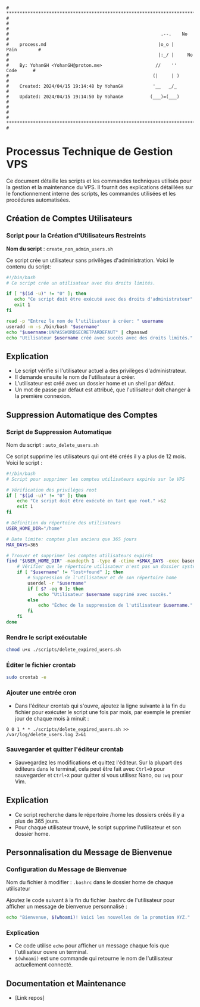 ```
# **************************************************************************** #
#                                                                              #
#                                                         .--.    No           #
#    process.md                                          |o_o |    Pain        #
#                                                        |:_/ |     No         #
#    By: YohanGH <YohanGH@proton.me>                    //    ''     Code      #
#                                                      (|     | )              #
#    Created: 2024/04/15 19:14:48 by YohanGH           '__   _/_               #
#    Updated: 2024/04/15 19:14:50 by YohanGH          (___)=(___)              #
#                                                                              #
# **************************************************************************** #
```

# Processus Technique de Gestion VPS

Ce document détaille les scripts et les commandes techniques utilisés pour la gestion et la maintenance du VPS. Il fournit des explications détaillées sur le fonctionnement interne des scripts, les commandes utilisées et les procédures automatisées.

## Création de Comptes Utilisateurs

### Script pour la Création d'Utilisateurs Restreints

**Nom du script** : `create_non_admin_users.sh`

Ce script crée un utilisateur sans privilèges d'administration. Voici le contenu du script:

```bash
#!/bin/bash
# Ce script crée un utilisateur avec des droits limités.

if [ "$(id -u)" != "0" ]; then
   echo "Ce script doit être exécuté avec des droits d'administrateur" 1>&2
   exit 1
fi

read -p "Entrez le nom de l'utilisateur à créer: " username
useradd -m -s /bin/bash "$username"
echo "$username:UNPASSWORDSECRETPARDEFAUT" | chpasswd
echo "Utilisateur $username créé avec succès avec des droits limités."
```

## Explication
- Le script vérifie si l'utilisateur actuel a des privilèges d'administrateur.
- Il demande ensuite le nom de l'utilisateur à créer.
- L'utilisateur est créé avec un dossier home et un shell par défaut.
- Un mot de passe par défaut est attribué, que l'utilisateur doit changer à la première connexion.

## Suppression Automatique des Comptes

### Script de Suppression Automatique

Nom du script : `auto_delete_users.sh`

Ce script supprime les utilisateurs qui ont été créés il y a plus de 12 mois. Voici le script :

```bash
#!/bin/bash
# Script pour supprimer les comptes utilisateurs expirés sur le VPS

# Vérification des privilèges root
if [ "$(id -u)" != "0" ]; then
    echo "Ce script doit être exécuté en tant que root." >&2
    exit 1
fi

# Définition du répertoire des utilisateurs
USER_HOME_DIR="/home"

# Date limite: comptes plus anciens que 365 jours
MAX_DAYS=365

# Trouver et supprimer les comptes utilisateurs expirés
find "$USER_HOME_DIR" -maxdepth 1 -type d -ctime +$MAX_DAYS -exec basename {} \; | while read username; do
    # Vérifier que le répertoire utilisateur n'est pas un dossier système
    if [ "$username" != "lost+found" ]; then
        # Suppression de l'utilisateur et de son répertoire home
        userdel -r "$username"
        if [ $? -eq 0 ]; then
            echo "Utilisateur $username supprimé avec succès."
        else
            echo "Échec de la suppression de l'utilisateur $username." >&2
        fi
    fi
done
```
### Rendre le script exécutable

```bash
chmod u+x ./scripts/delete_expired_users.sh
```

### Éditer le fichier crontab

```bash
sudo crontab -e
```

### Ajouter une entrée cron

- Dans l'éditeur crontab qui s'ouvre, ajoutez la ligne suivante à la fin du fichier pour exécuter le script une fois par mois, par exemple le premier jour de chaque mois à minuit :

```cron
0 0 1 * * ./scripts/delete_expired_users.sh >> /var/log/delete_users.log 2>&1
```

### Sauvegarder et quitter l'éditeur crontab

- Sauvegardez les modifications et quittez l'éditeur. Sur la plupart des éditeurs dans le terminal, cela peut être fait avec `Ctrl+O` pour sauvegarder et `Ctrl+X` pour quitter si vous utilisez Nano, ou `:wq` pour Vim.

## Explication

- Ce script recherche dans le répertoire /home les dossiers créés il y a plus de 365 jours.
- Pour chaque utilisateur trouvé, le script supprime l'utilisateur et son dossier home.

## Personnalisation du Message de Bienvenue

### Configuration du Message de Bienvenue

Nom du fichier à modifier : `.bashrc` dans le dossier home de chaque utilisateur

Ajoutez le code suivant à la fin du fichier .bashrc de l'utilisateur pour afficher un message de bienvenue personnalisé :

```bash
echo "Bienvenue, $(whoami)! Voici les nouvelles de la promotion XYZ."
```

### Explication

- Ce code utilise `echo` pour afficher un message chaque fois que l'utilisateur ouvre un terminal.
- `$(whoami)` est une commande qui retourne le nom de l'utilisateur actuellement connecté.

## Documentation et Maintenance

- [Link repos]
